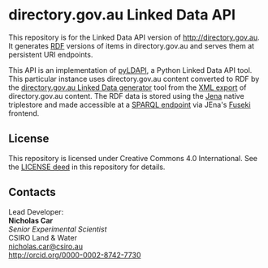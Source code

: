 # directory.gov.au Linked Data API

This repository is for the Linked Data API version of <http://directory.gov.au>. It generates [RDF](https://www.w3.org/2001/sw/wiki/RDF) versions of items in directory.gov.au and serves them at persistent URI endpoints.

This API is an implementation of [pyLDAPI](https://pypi.org/project/pyldapi/), a Python Linked Data API tool. This particular instance uses directory.gov.au content converted to RDF by the [directory.gov.au Linked Data generator](https://github.com/AGLDWG/directory.gov.au-ld-generator) tool from the [XML export](https://data.gov.au/dataset/directory-gov-au-export) of directory.gov.au content. The RDF data is stored using the [Jena](http://jena.apache.org/) native triplestore and made accessible at a [SPARQL endpoint](http://www.w3.org/TR/2013/REC-sparql11-service-description-20130321) via JEna's [Fuseki](https://jena.apache.org/documentation/fuseki2/) frontend.


## License
This repository is licensed under Creative Commons 4.0 International. See the [LICENSE deed](LICENSE) in this repository for details.


## Contacts
Lead Developer:  
**Nicholas Car**  
*Senior Experimental Scientist*  
CSIRO Land & Water  
<nicholas.car@csiro.au>  
<http://orcid.org/0000-0002-8742-7730>
